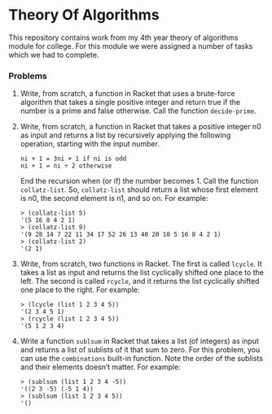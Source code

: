 # Theory Of Algorithms
This repository contains work from my 4th year theory of algorithms module for college. For this module we were assigned a number of tasks which we had to complete.

### Problems
1. Write, from scratch, a function in Racket that uses a brute-force algorithm that takes a single positive integer and return true if the number is a prime and false otherwise. Call the function `decide-prime`.

2. Write, from scratch, a function in Racket that takes a positive integer n0 as input and returns a list by recursively applying the following operation, starting with the input number.

    ```
    ni + 1 = 3ni + 1 if ni is odd
    ni + 1 = ni ÷ 2 otherwise
    ```

   End the recursion when (or if) the number becomes 1. Call the function `collatz-list`. So, `collatz-list` should return a list whose first element is n0, the second element is n1, and so on. For example:

    ```
    > (collatz-list 5)
    '(5 16 8 4 2 1)
    > (collatz-list 9)
    '(9 28 14 7 22 11 34 17 52 26 13 40 20 10 5 16 8 4 2 1)
    > (collatz-list 2)
    '(2 1)
    ```

3. Write, from scratch, two functions in Racket. The first is called `lcycle`. It takes a list as input and returns the list cyclically shifted one place to the left. The second is called `rcycle`, and it returns the list cyclically shifted one place to the right. For example:

    ```
    > (lcycle (list 1 2 3 4 5))
    '(2 3 4 5 1)
    > (rcycle (list 1 2 3 4 5))
    '(5 1 2 3 4)
    ```

4. Write a function `sublsum` in Racket that takes a list (of integers) as input and returns a list of sublists of it that sum to zero. For this problem, you can use the `combinations` built-in function. Note the order of the sublists and their elements doesn’t matter. For example:

    ```
    > (sublsum (list 1 2 3 4 -5))
    '((2 3 -5) (-5 1 4))
    > (sublsum (list 1 2 3 4 5))
    '()
    ```
